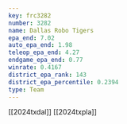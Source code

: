 ```yaml
---
key: frc3282
number: 3282
name: Dallas Robo Tigers
epa_end: 7.02
auto_epa_end: 1.98
teleop_epa_end: 4.27
endgame_epa_end: 0.77
winrate: 0.4167
district_epa_rank: 143
district_epa_percentile: 0.2394
type: Team
---
```

[[2024txdal]]
[[2024txpla]]

